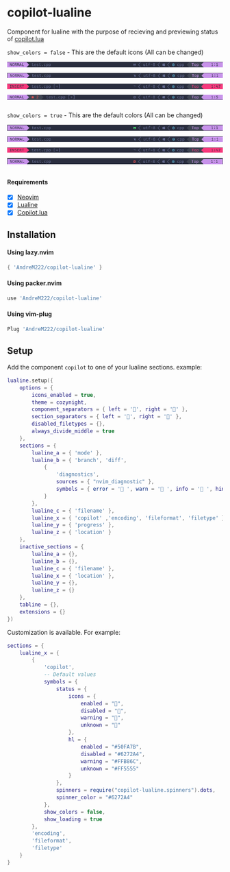 # copilot-lualine
Component for lualine with the purpose of recieving and previewing status of [copilot.lua](https://github.com/zbirenbaum/copilot.lua)

`show_colors = false` - This are the default icons (All can be changed)

<img style="padding-bottom:10px" src="doc/Online-Preview.png">
<img style="padding-bottom:10px" src="doc/Disabled-Preview.png">
<img style="padding-bottom:10px" src="doc/Loading-Preview.png">
<img style="padding-bottom:10px" src="doc/Offline-Preview.png">

`show_colors = true` - This are the default colors (All can be changed)

<img style="padding-bottom:10px" src="doc/Online-Colored-Preview.png">
<img style="padding-bottom:10px" src="doc/Disabled-Colored-Preview.png">
<img style="padding-bottom:10px" src="doc/Loading-Colored-Preview.png">
<img style="padding-bottom:10px" src="doc/Offline-Colored-Preview.png">

#### Requirements
- [x] [Neovim](https://neovim.io/)
- [x] [Lualine](https://github.com/nvim-lualine/lualine.nvim)
- [x] [Copilot.lua](https://github.com/zbirenbaum/copilot.lua)

## Installation

#### Using lazy.nvim
```lua
{ 'AndreM222/copilot-lualine' }
```
#### Using packer.nvim
```lua
use 'AndreM222/copilot-lualine'
```

#### Using vim-plug
```lua
Plug 'AndreM222/copilot-lualine'
```

## Setup

Add the component `copilot` to one of your lualine sections.
example:
```lua
lualine.setup({
    options = {
        icons_enabled = true,
        theme = cozynight,
        component_separators = { left = '', right = '' },
        section_separators = { left = '', right = '' },
        disabled_filetypes = {},
        always_divide_middle = true
    },
    sections = {
        lualine_a = { 'mode' },
        lualine_b = { 'branch', 'diff',
            {
                'diagnostics',
                sources = { "nvim_diagnostic" },
                symbols = { error = ' ', warn = ' ', info = ' ', hint = ' ' }
            }
        },
        lualine_c = { 'filename' },
        lualine_x = { 'copilot' ,'encoding', 'fileformat', 'filetype' }, -- I added copilot here
        lualine_y = { 'progress' },
        lualine_z = { 'location' }
    },
    inactive_sections = {
        lualine_a = {},
        lualine_b = {},
        lualine_c = { 'filename' },
        lualine_x = { 'location' },
        lualine_y = {},
        lualine_z = {}
    },
    tabline = {},
    extensions = {}
})
```
Customization is available. For example:
```lua
sections = {
    lualine_x = { 
        {
            'copilot',
            -- Default values
            symbols = {
                status = {
                    icons = {
                        enabled = "",
                        disabled = "",
                        warning = "",
                        unknown = ""
                    },
                    hl = {
                        enabled = "#50FA7B",
                        disabled = "#6272A4",
                        warning = "#FFB86C",
                        unknown = "#FF5555"
                    }
                },
                spinners = require("copilot-lualine.spinners").dots,
                spinner_color = "#6272A4"
            },
            show_colors = false,
            show_loading = true
        },
        'encoding',
        'fileformat',
        'filetype'
    }
}
```
